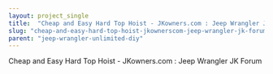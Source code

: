 ```yaml
---
layout: project_single
title:  "Cheap and Easy Hard Top Hoist - JKowners.com : Jeep Wrangler JK Forum"
slug: "cheap-and-easy-hard-top-hoist-jkownerscom-jeep-wrangler-jk-forum"
parent: "jeep-wrangler-unlimited-diy"
---
```

Cheap and Easy Hard Top Hoist - JKowners.com : Jeep Wrangler JK Forum